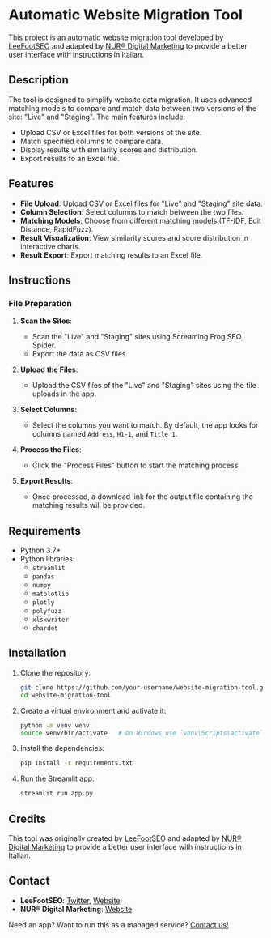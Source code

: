 
# Automatic Website Migration Tool

This project is an automatic website migration tool developed by [LeeFootSEO](https://twitter.com/LeeFootSEO) and adapted by [NUR® Digital Marketing](https://www.nur.it) to provide a better user interface with instructions in Italian.

## Description

The tool is designed to simplify website data migration. It uses advanced matching models to compare and match data between two versions of the site: "Live" and "Staging". The main features include:

- Upload CSV or Excel files for both versions of the site.
- Match specified columns to compare data.
- Display results with similarity scores and distribution.
- Export results to an Excel file.

## Features

- **File Upload**: Upload CSV or Excel files for "Live" and "Staging" site data.
- **Column Selection**: Select columns to match between the two files.
- **Matching Models**: Choose from different matching models (TF-IDF, Edit Distance, RapidFuzz).
- **Result Visualization**: View similarity scores and score distribution in interactive charts.
- **Result Export**: Export matching results to an Excel file.

## Instructions

### File Preparation

1. **Scan the Sites**:
   - Scan the "Live" and "Staging" sites using Screaming Frog SEO Spider.
   - Export the data as CSV files.

2. **Upload the Files**:
   - Upload the CSV files of the "Live" and "Staging" sites using the file uploads in the app.

3. **Select Columns**:
   - Select the columns you want to match. By default, the app looks for columns named `Address`, `H1-1`, and `Title 1`.

4. **Process the Files**:
   - Click the "Process Files" button to start the matching process.

5. **Export Results**:
   - Once processed, a download link for the output file containing the matching results will be provided.

## Requirements

- Python 3.7+
- Python libraries:
  - `streamlit`
  - `pandas`
  - `numpy`
  - `matplotlib`
  - `plotly`
  - `polyfuzz`
  - `xlsxwriter`
  - `chardet`

## Installation

1. Clone the repository:
   ```bash
   git clone https://github.com/your-username/website-migration-tool.git
   cd website-migration-tool
   ```

2. Create a virtual environment and activate it:
   ```bash
   python -m venv venv
   source venv/bin/activate   # On Windows use `venv\Scripts\activate`
   ```

3. Install the dependencies:
   ```bash
   pip install -r requirements.txt
   ```

4. Run the Streamlit app:
   ```bash
   streamlit run app.py
   ```

## Credits

This tool was originally created by [LeeFootSEO](https://twitter.com/LeeFootSEO) and adapted by [NUR® Digital Marketing](https://www.nur.it) to provide a better user interface with instructions in Italian.

## Contact

- **LeeFootSEO**: [Twitter](https://twitter.com/LeeFootSEO), [Website](https://leefoot.co.uk)
- **NUR® Digital Marketing**: [Website](https://www.nur.it)

Need an app? Want to run this as a managed service? [Contact us!](mailto:hello@leefoot.co.uk)
